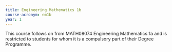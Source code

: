 ```yaml
---
title: Engineering Mathematics 1b
course-acronym: em1b
year: 1
---
```


This course follows on from MATH08074 Engineering Mathematics 1a and is restricted to students for whom it is a compulsory part of their Degree Programme.